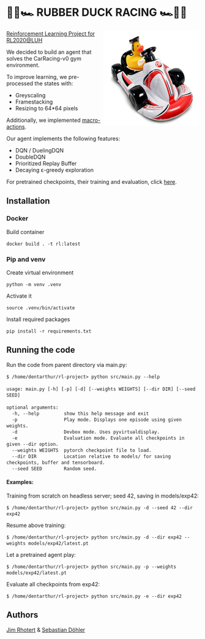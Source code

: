 # 🏁🦆🏎️ RUBBER DUCK RACING 🏎️🦆🏁
<img src="https://github.com/Dschimm/rl-project/blob/main/images/racing_mascot.jpg" width="250" height="250" align="right">

[Reinforcement Learning Project for RL2020@LUH](https://github.com/automl-edu/RL_lecture)

We decided to build an agent that solves the CarRacing-v0 gym environment.

To improve learning, we pre-processed the states with:
 * Greyscaling
 * Framestacking
 * Resizing to 64\*64 pixels

Additionally, we implemented [macro-actions](https://github.com/Dschimm/rl-project/blob/main/src/gym_utils.py#L15).

Our agent implements the following features:
 * DQN / DuelingDQN
 * DoubleDQN
 * Prioritized Replay Buffer
 * Decaying  ε-greedy exploration

For pretrained checkpoints, their training and evaluation, click [here](https://github.com/Dschimm/rl-project/blob/main/models/).

## Installation

### Docker

Build container 
```
docker build . -t rl:latest
```

### Pip and venv

Create virtual environment
```
python -m venv .venv
```

Activate it
```
source .venv/bin/activate
```

Install required packages
```
pip install -r requirements.txt
```
## Running the code

Run the code from parent directory via main.py:
```
$ /home/dentarthur/rl-project> python src/main.py --help

usage: main.py [-h] [-p] [-d] [--weights WEIGHTS] [--dir DIR] [--seed SEED]

optional arguments:
  -h, --help         show this help message and exit
  -p                 Play mode. Displays one episode using given weights.
  -d                 Devbox mode. Uses pyvirtualdisplay.
  -e                 Evaluation mode. Evaluate all checkpoints in given --dir option.
  --weights WEIGHTS  pytorch checkpoint file to load.
  --dir DIR          Location relative to models/ for saving checkpoints, buffer and tensorboard.
  --seed SEED        Random seed.
```
#### Examples:

Training from scratch on headless server; seed 42, saving in models/exp42:

```
$ /home/dentarthur/rl-project> python src/main.py -d --seed 42 --dir exp42
```

Resume above training:

```
$ /home/dentarthur/rl-project> python src/main.py -d --dir exp42 --weights models/exp42/latest.pt
```

Let a pretrained agent play:


```
$ /home/dentarthur/rl-project> python src/main.py -p --weights models/exp42/latest.pt
```

Evaluate all checkpoints from exp42:

```
$ /home/dentarthur/rl-project> python src/main.py -e --dir exp42
```


## Authors

[Jim Rhotert](https://github.com/Dschimm) & [Sebastian Döhler](https://github.com/sebidoe)
